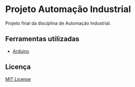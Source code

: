 # Projeto Automação Industrial

Projeto final da disciplina de Automação Industrial.

## Ferramentas utilizadas

* [Arduino]()

## Licença

[MIT License](https://opensource.org/licenses/MIT)
